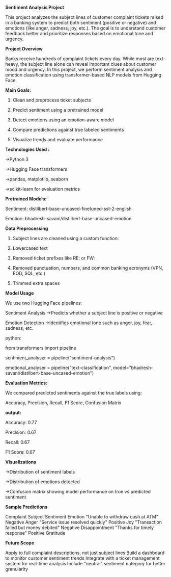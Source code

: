 **Sentiment Analysis Project**

This project analyzes the subject lines of customer complaint tickets raised in a banking system to predict both sentiment (positive or negative) and emotions (like anger, sadness, joy, etc.). The goal is to understand customer feedback better and prioritize responses based on emotional tone and urgency.

**Project Overview**

Banks receive hundreds of complaint tickets every day. While most are text-heavy, the subject line alone can reveal important clues about customer mood and urgency. In this project, we perform sentiment analysis and emotion classification using transformer-based NLP models from Hugging Face.

**Main Goals:**

1. Clean and preprocess ticket subjects

2. Predict sentiment using a pretrained model

3. Detect emotions using an emotion-aware model

4. Compare predictions against true labeled sentiments

5. Visualize trends and evaluate performance

**Technologies Used :**

->Python 3

->Hugging Face transformers

->pandas, matplotlib, seaborn

->scikit-learn for evaluation metrics

**Pretrained Models:**

Sentiment: distilbert-base-uncased-finetuned-sst-2-english

Emotion: bhadresh-savani/distilbert-base-uncased-emotion

**Data Preprocessing**

1. Subject lines are cleaned using a custom function:

2. Lowercased text

3. Removed ticket prefixes like RE: or FW:

4. Removed punctuation, numbers, and common banking acronyms (VPN, EOD, SQL, etc.)

5. Trimmed extra spaces

**Model Usage**

We use two Hugging Face pipelines:

Sentiment Analysis
->Predicts whether a subject line is positive or negative

Emotion Detection
->Identifies emotional tone such as anger, joy, fear, sadness, etc.

python:

from transformers import pipeline

sentiment_analyser = pipeline("sentiment-analysis")

emotional_analyser = pipeline("text-classification", model="bhadresh-savani/distilbert-base-uncased-emotion")

**Evaluation Metrics:**

We compared predicted sentiments against the true labels using:

Accuracy, Precision, Recall, F1 Score, Confusion Matrix

**output:**

Accuracy:  0.77

Precision: 0.67

Recall:    0.67

F1 Score:  0.67

**Visualizations**

->Distribution of sentiment labels

->Distribution of emotions detected

->Confusion matrix showing model performance on true vs predicted sentiment

**Sample Predictions**

Complaint Subject	Sentiment	Emotion
"Unable to withdraw cash at ATM"	Negative	Anger
"Service issue resolved quickly"	Positive	Joy
"Transaction failed but money debited"	Negative	Disappointment
"Thanks for timely response"	Positive	Gratitude

**Future Scope**

Apply to full complaint descriptions, not just subject lines
Build a dashboard to monitor customer sentiment trends
Integrate with a ticket management system for real-time analysis
Include "neutral" sentiment category for better granularity
